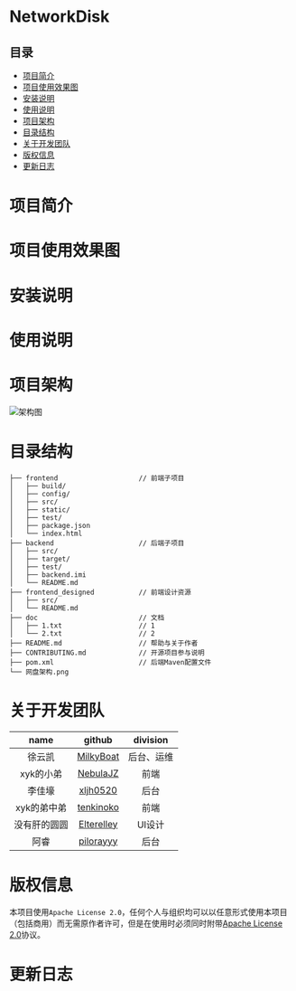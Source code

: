 # NetworkDisk

## 目录
+ [项目简介](#项目简介)
+ [项目使用效果图](#项目使用效果图)
+ [安装说明](#安装说明)
+ [使用说明](#使用说明)
+ [项目架构](#项目架构)
+ [目录结构](#目录结构)
+ [关于开发团队](#关于开发团队)
+ [版权信息](#版权信息)
+ [更新日志](#更新日志)

# 项目简介

# 项目使用效果图

# 安装说明

# 使用说明

# 项目架构
![架构图](https://raw.githubusercontent.com/MilkyBoat/NetDisk/master/网盘框架(暂定).png)

# 目录结构
```
├── frontend					// 前端子项目
│   ├── build/
│   ├── config/
│   ├── src/
│   ├── static/
│   ├── test/
│   ├── package.json
│   └── index.html
├── backend						// 后端子项目
│   ├── src/
│   ├── target/
│   ├── test/
│   ├── backend.imi
│   └── README.md
├── frontend_designed			// 前端设计资源
│   ├── src/
│   └── README.md
├── doc							// 文档
│   ├── 1.txt					// 1
│   └── 2.txt					// 2
├── README.md					// 帮助与关于作者
├── CONTRIBUTING.md				// 开源项目参与说明
├── pom.xml						// 后端Maven配置文件
└── 网盘架构.png
```

# 关于开发团队

|     name     |                   github                    |  division  |
| :----------: | :-----------------------------------------: | :--------: |
|    徐云凯    | [MilkyBoat](https://github.com/MilkyBoat/)  | 后台、运维 |
|  xyk的小弟   |  [NebulaJZ](https://github.com/NebulaJZ/)   |    前端    |
|    李佳壕    |  [xljh0520](https://github.com/xljh0520/)   |    后台    |
| xyk的弟中弟  | [tenkinoko](https://github.com/tenkinoko/)  |    前端    |
| 没有肝的圆圆 | [Elterelley](https://github.com/Elterelley) |   UI设计   |
|     阿睿     |  [pilorayyy](https://github.com/pilorayyy)  |    后台    |

# 版权信息
本项目使用`Apache License 2.0`，任何个人与组织均可以以任意形式使用本项目（包括商用）而无需原作者许可，但是在使用时必须同时附带[Apache License 2.0](https://raw.githubusercontent.com/MilkyBoat/NetDisk/master/LICENSE)协议。

# 更新日志


